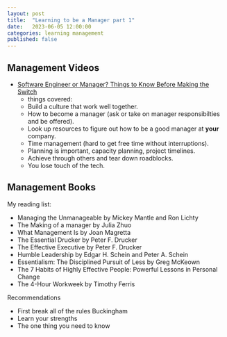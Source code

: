```yaml
---
layout: post
title:  "Learning to be a Manager part 1"
date:   2023-06-05 12:00:00
categories: learning management
published: false
---
```


## Management Videos

- [Software Engineer or Manager? Things to Know Before Making the Switch](https://www.youtube.com/watch?v=LQPD9Yc4a0Q)
    - things covered:
    - Build a culture that work well together.
    - How to become a manager (ask or take on manager responsibilties and be offered).
    - Look up resources to figure out how to be a good manager at **your** company. 
    - Time management (hard to get free time without interruptions).
    - Planning is important, capacity planning, project timelines.
    - Achieve through others and tear down roadblocks.
    - You lose touch of the tech.

## Management Books

My reading list:

- Managing the Unmanageable by Mickey Mantle and Ron Lichty
- The Making of a manager by Julia Zhuo
- What Management Is by Joan Magretta
- The Essential Drucker by Peter F. Drucker
- The Effective Executive by Peter F. Drucker
- Humble Leadership by Edgar H. Schein and Peter A. Schein
- Essentialism: The Disciplined Pursuit of Less by Greg McKeown
- The 7 Habits of Highly Effective People: Powerful Lessons in Personal Change
- The 4-Hour Workweek by Timothy Ferris

Recommendations


- First break all of the rules Buckingham
- Learn your strengths
- The one thing you need to know
